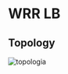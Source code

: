 # WRR LB

## Topology

![topologia](https://github.com/user-attachments/assets/ecaa406a-3997-4120-9df2-84663c6dc722)
